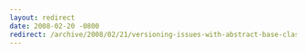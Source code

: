 ```yaml
---
layout: redirect
date: 2008-02-20 -0800
redirect: /archive/2008/02/21/versioning-issues-with-abstract-base-classes-and-interfaces.aspx/
---
```

